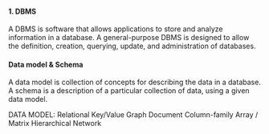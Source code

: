 #### 1. DBMS
A DBMS is software that allows applications to
store and analyze information in a database.
A general-purpose DBMS is designed to allow the
definition, creation, querying, update, and
administration of databases.

#### Data model & Schema

A data model is collection of concepts for
describing the data in a database.
A schema is a description of a particular collection
of data, using a given data model.

DATA MODEL: Relational
Key/Value
Graph
Document
Column-family
Array / Matrix
Hierarchical
Network